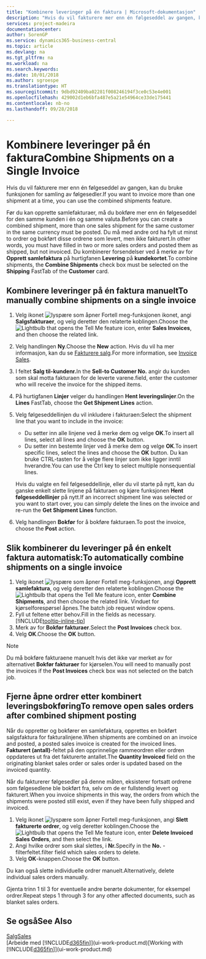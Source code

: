 ```yaml
---
title: "Kombinere leveringer på én faktura | Microsoft-dokumentasjon"
description: "Hvis du vil fakturere mer enn én følgeseddel av gangen, kan du bruke funksjonen for samling av følgesedler."
services: project-madeira
documentationcenter: 
author: SorenGP
ms.service: dynamics365-business-central
ms.topic: article
ms.devlang: na
ms.tgt_pltfrm: na
ms.workload: na
ms.search.keywords: 
ms.date: 10/01/2018
ms.author: sgroespe
ms.translationtype: HT
ms.sourcegitcommit: 9dbd92409ba02281f008246194f3ce0c53e4e001
ms.openlocfilehash: 429002d1eb6bfa487e5a21e54964ce33de175441
ms.contentlocale: nb-no
ms.lasthandoff: 09/28/2018

---
```

# <a name="combine-shipments-on-a-single-invoice"></a><span data-ttu-id="5c725-103">Kombinere leveringer på én faktura</span><span class="sxs-lookup"><span data-stu-id="5c725-103">Combine Shipments on a Single Invoice</span></span>
<span data-ttu-id="5c725-104">Hvis du vil fakturere mer enn én følgeseddel av gangen, kan du bruke funksjonen for samling av følgesedler.</span><span class="sxs-lookup"><span data-stu-id="5c725-104">If you want to invoice more than one shipment at a time, you can use the combined shipments feature.</span></span>  

 <span data-ttu-id="5c725-105">Før du kan opprette samlefakturaer, må du bokføre mer enn én følgeseddel for den samme kunden i én og samme valuta.</span><span class="sxs-lookup"><span data-stu-id="5c725-105">Before you can create a combined shipment, more than one sales shipment for the same customer in the same currency must be posted.</span></span> <span data-ttu-id="5c725-106">Du må med andre ord ha fylt ut minst to ordrer og bokført disse ordrene som levert, men ikke fakturert.</span><span class="sxs-lookup"><span data-stu-id="5c725-106">In other words, you must have filled in two or more sales orders and posted them as shipped, but not invoiced.</span></span> <span data-ttu-id="5c725-107">Du kombinerer forsendelser ved å merke av for **Opprett samlefaktura** på hurtigfanen **Levering** på **kundekortet**.</span><span class="sxs-lookup"><span data-stu-id="5c725-107">To combine shipments, the **Combine Shipments** check box must be selected on the **Shipping** FastTab of the **Customer** card.</span></span>  

## <a name="to-manually-combine-shipments-on-a-single-invoice"></a><span data-ttu-id="5c725-108">Kombinere leveringer på én faktura manuelt</span><span class="sxs-lookup"><span data-stu-id="5c725-108">To manually combine shipments on a single invoice</span></span>  
1. <span data-ttu-id="5c725-109">Velg ikonet ![lyspære som åpner Fortell meg-funksjonen](media/ui-search/search_small.png "Fortell hva du vil gjøre") ikonet, angi **Salgsfakturaer**, og velg deretter den relaterte koblingen.</span><span class="sxs-lookup"><span data-stu-id="5c725-109">Choose the ![Lightbulb that opens the Tell Me feature](media/ui-search/search_small.png "Tell me what you want to do") icon, enter **Sales Invoices**, and then choose the related link.</span></span>  
2. <span data-ttu-id="5c725-110">Velg handlingen **Ny**.</span><span class="sxs-lookup"><span data-stu-id="5c725-110">Choose the **New** action.</span></span> <span data-ttu-id="5c725-111">Hvis du vil ha mer informasjon, kan du se [Fakturere salg](sales-how-invoice-sales.md).</span><span class="sxs-lookup"><span data-stu-id="5c725-111">For more information, see [Invoice Sales](sales-how-invoice-sales.md).</span></span>
3. <span data-ttu-id="5c725-112">I feltet **Salg til-kundenr.**</span><span class="sxs-lookup"><span data-stu-id="5c725-112">In the **Sell-to Customer No.**</span></span> <span data-ttu-id="5c725-113">angir du kunden som skal motta fakturaen for de leverte varene.</span><span class="sxs-lookup"><span data-stu-id="5c725-113">field, enter the customer who will receive the invoice for the shipped items.</span></span>  
4. <span data-ttu-id="5c725-114">På hurtigfanen **Linjer** velger du handlingen **Hent leveringslinjer**.</span><span class="sxs-lookup"><span data-stu-id="5c725-114">On the **Lines** FastTab, choose the **Get Shipment Lines** action.</span></span>  
5. <span data-ttu-id="5c725-115">Velg følgeseddellinjen du vil inkludere i fakturaen:</span><span class="sxs-lookup"><span data-stu-id="5c725-115">Select the shipment line that you want to include in the invoice:</span></span>  

    - <span data-ttu-id="5c725-116">Du setter inn alle linjene ved å merke dem og velge **OK**.</span><span class="sxs-lookup"><span data-stu-id="5c725-116">To insert all lines, select all lines and choose the **OK** button.</span></span>  
    - <span data-ttu-id="5c725-117">Du setter inn bestemte linjer ved å merke dem og velge **OK**.</span><span class="sxs-lookup"><span data-stu-id="5c725-117">To insert specific lines, select the lines and choose the **OK** button.</span></span> <span data-ttu-id="5c725-118">Du kan bruke CTRL-tasten for å velge flere linjer som ikke ligger inntil hverandre.</span><span class="sxs-lookup"><span data-stu-id="5c725-118">You can use the Ctrl key to select multiple nonsequential lines.</span></span>  

    <span data-ttu-id="5c725-119">Hvis du valgte en feil følgeseddellinje, eller du vil starte på nytt, kan du ganske enkelt slette linjene på fakturaen og kjøre funksjonen **Hent følgeseddellinjer** på nytt.</span><span class="sxs-lookup"><span data-stu-id="5c725-119">If an incorrect shipment line was selected or you want to start over, you can simply delete the lines on the invoice and re-run the **Get Shipment Lines** function.</span></span>  
7. <span data-ttu-id="5c725-120">Velg handlingen **Bokfør** for å bokføre fakturaen.</span><span class="sxs-lookup"><span data-stu-id="5c725-120">To post the invoice, choose the **Post** action.</span></span>  

## <a name="to-automatically-combine-shipments-on-a-single-invoice"></a><span data-ttu-id="5c725-121">Slik kombinerer du leveringer på én enkelt faktura automatisk:</span><span class="sxs-lookup"><span data-stu-id="5c725-121">To automatically combine shipments on a single invoice</span></span>  
1. <span data-ttu-id="5c725-122">Velg ikonet ![lyspære som åpner Fortell meg-funksjonen](media/ui-search/search_small.png "Fortell hva du vil gjøre"), angi **Opprett samlefaktura**, og velg deretter den relaterte koblingen.</span><span class="sxs-lookup"><span data-stu-id="5c725-122">Choose the ![Lightbulb that opens the Tell Me feature](media/ui-search/search_small.png "Tell me what you want to do") icon, enter **Combine Shipments**, and then choose the related link.</span></span> <span data-ttu-id="5c725-123">Vinduet for kjørselforespørsel åpnes.</span><span class="sxs-lookup"><span data-stu-id="5c725-123">The batch job request window opens.</span></span>  
2. <span data-ttu-id="5c725-124">Fyll ut feltene etter behov.</span><span class="sxs-lookup"><span data-stu-id="5c725-124">Fill in the fields as necessary.</span></span> [!INCLUDE[tooltip-inline-tip](includes/tooltip-inline-tip_md.md)]
3. <span data-ttu-id="5c725-125">Merk av for **Bokfør fakturaer**.</span><span class="sxs-lookup"><span data-stu-id="5c725-125">Select the **Post Invoices** check box.</span></span>  
4.  <span data-ttu-id="5c725-126">Velg **OK**.</span><span class="sxs-lookup"><span data-stu-id="5c725-126">Choose the **OK** button.</span></span>  

> [!NOTE]  
>  <span data-ttu-id="5c725-127">Du må bokføre fakturaene manuelt hvis det ikke var merket av for alternativet **Bokfør fakturaer** for kjørselen.</span><span class="sxs-lookup"><span data-stu-id="5c725-127">You will need to manually post the invoices if the **Post Invoices** check box was not selected on the batch job.</span></span>  

## <a name="to-remove-open-sales-orders-after-combined-shipment-posting"></a><span data-ttu-id="5c725-128">Fjerne åpne ordrer etter kombinert leveringsbokføring</span><span class="sxs-lookup"><span data-stu-id="5c725-128">To remove open sales orders after combined shipment posting</span></span> 
<span data-ttu-id="5c725-129">Når du oppretter og bokfører en samlefaktura, opprettes en bokført salgsfaktura for fakturalinjene.</span><span class="sxs-lookup"><span data-stu-id="5c725-129">When shipments are combined on an invoice and posted, a posted sales invoice is created for the invoiced lines.</span></span> <span data-ttu-id="5c725-130">**Fakturert (antall)**-feltet på den opprinnelige rammeordren eller ordren oppdateres ut fra det fakturerte antallet.</span><span class="sxs-lookup"><span data-stu-id="5c725-130">The **Quantity Invoiced** field on the originating blanket sales order or sales order is updated based on the invoiced quantity.</span></span>  

<span data-ttu-id="5c725-131">Når du fakturerer følgesedler på denne måten, eksisterer fortsatt ordrene som følgesedlene ble bokført fra, selv om de er fullstendig levert og fakturert.</span><span class="sxs-lookup"><span data-stu-id="5c725-131">When you invoice shipments in this way, the orders from which the shipments were posted still exist, even if they have been fully shipped and invoiced.</span></span>   

1. <span data-ttu-id="5c725-132">Velg ikonet ![lyspære som åpner Fortell meg-funksjonen](media/ui-search/search_small.png "Fortell hva du vil gjøre"), angi **Slett fakturerte ordrer**, og velg deretter koblingen.</span><span class="sxs-lookup"><span data-stu-id="5c725-132">Choose the ![Lightbulb that opens the Tell Me feature](media/ui-search/search_small.png "Tell me what you want to do") icon, enter **Delete Invoiced Sales Orders**, and then select the link.</span></span>  
2. <span data-ttu-id="5c725-133">Angi hvilke ordrer som skal slettes, i **Nr.**</span><span class="sxs-lookup"><span data-stu-id="5c725-133">Specify in the **No.**</span></span> <span data-ttu-id="5c725-134">-filterfeltet.</span><span class="sxs-lookup"><span data-stu-id="5c725-134">filter field which sales orders to delete.</span></span>  
3. <span data-ttu-id="5c725-135">Velg **OK**-knappen.</span><span class="sxs-lookup"><span data-stu-id="5c725-135">Choose the **OK** button.</span></span>  

<span data-ttu-id="5c725-136">Du kan også slette individuelle ordrer manuelt.</span><span class="sxs-lookup"><span data-stu-id="5c725-136">Alternatively, delete individual sales orders manually.</span></span>  

<span data-ttu-id="5c725-137">Gjenta trinn 1 til 3 for eventuelle andre berørte dokumenter, for eksempel ordrer.</span><span class="sxs-lookup"><span data-stu-id="5c725-137">Repeat steps 1 through 3 for any other affected documents, such as blanket sales orders.</span></span>

## <a name="see-also"></a><span data-ttu-id="5c725-138">Se også</span><span class="sxs-lookup"><span data-stu-id="5c725-138">See Also</span></span>  
[<span data-ttu-id="5c725-139">Salg</span><span class="sxs-lookup"><span data-stu-id="5c725-139">Sales</span></span>](sales-manage-sales.md)  
<span data-ttu-id="5c725-140">[Arbeide med [!INCLUDE[d365fin](includes/d365fin_md.md)]](ui-work-product.md)</span><span class="sxs-lookup"><span data-stu-id="5c725-140">[Working with [!INCLUDE[d365fin](includes/d365fin_md.md)]](ui-work-product.md)</span></span>

